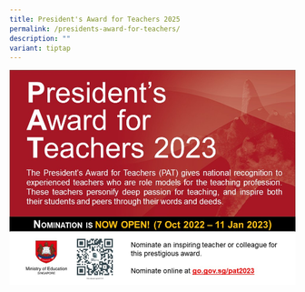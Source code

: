 ```yaml
---
title: President's Award for Teachers 2025
permalink: /presidents-award-for-teachers/
description: ""
variant: tiptap
---
```

![](/images/PAT%202023%20School%20Broadcast%20(JPEG).jpg)